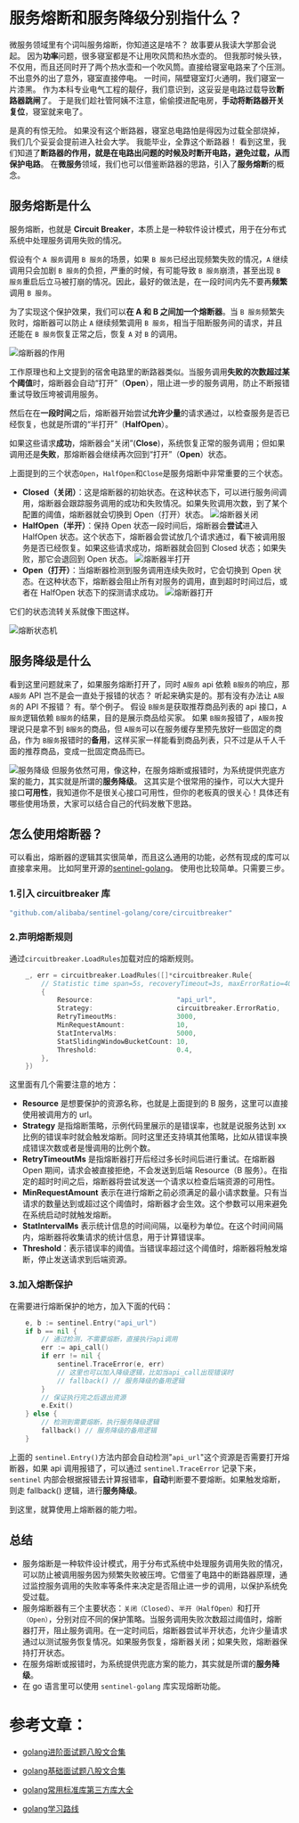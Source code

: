 # 服务熔断和服务降级分别指什么？

微服务领域里有个词叫服务熔断，你知道这是啥不？
故事要从我读大学那会说起。
因为**功率**问题，很多寝室都是不让用吹风筒和热水壶的。
但我那时候头铁，不仅用，而且还同时开了两个热水壶和一个吹风筒。直接给寝室电路来了个压测。
不出意外的出了意外，寝室直接停电。
一时间，隔壁寝室灯火通明，我们寝室一片漆黑。
作为本科专业电气工程的靓仔，我们意识到，这妥妥是电路过载导致**断路器跳闸**了。
于是我们趁社管阿姨不注意，偷偷摸进配电房，**手动将断路器开关复位**，寝室就来电了。

是真的有惊无险。
如果没有这个断路器，寝室总电路怕是得因为过载全部烧掉，我们几个妥妥会提前进入社会大学。
我能毕业，全靠这个断路器！
看到这里，我们知道了**断路器的作用，就是在电路出问题的时候及时断开电路，避免过载，从而保护电路**。
在**微服务**领域，我们也可以借鉴断路器的思路，引入了**服务熔断**的概念。

## 服务熔断是什么

服务熔断，也就是 **Circuit Breaker**，本质上是一种软件设计模式，用于在分布式系统中处理服务调用失败的情况。

假设有个 `A 服务`调用 `B 服务`的场景，如果 `B 服务`已经出现频繁失败的情况，`A` 继续调用只会加剧 `B 服务`的负担，严重的时候，有可能导致 `B 服务`崩溃，甚至出现 `B 服务`重启后立马被打崩的情况。因此，最好的做法是，在一段时间内先不要再**频繁**调用 `B 服务`。

为了实现这个保护效果，我们可以**在 A 和 B 之间加一个熔断器**。当 `B 服务`频繁失败时，熔断器可以防止 `A` 继续频繁调用 `B 服务`，相当于阻断服务间的请求，并且还能在 `B 服务`恢复正常之后，恢复 `A` 对 `B` 的调用。

![熔断器的作用](https://cdn.xiaobaidebug.top/1710802492568.png)

工作原理也和上文提到的宿舍电路里的断路器类似。当服务调用**失败的次数超过某个阈值**时，熔断器会自动“打开”（**Open**），阻止进一步的服务调用，防止不断报错重试导致压垮被调用服务。

然后在在**一段时间**之后，熔断器开始尝试**允许少量**的请求通过，以检查服务是否已经恢复，也就是所谓的“半打开”（**HalfOpen**）。

如果这些请求**成功**，熔断器会“关闭”(**Close**)，系统恢复正常的服务调用；但如果调用还是**失败**，那熔断器会继续再次回到“打开”（**Open**）状态。

上面提到的三个状态`Open`，`HalfOpen`和`Close`是服务熔断中非常重要的三个状态。

- **Closed（关闭）**：这是熔断器的初始状态。在这种状态下，可以进行服务间调用，熔断器会跟踪服务调用的成功和失败情况。如果失败调用次数，到了某个配置的阈值，熔断器就会切换到 Open（打开）状态。
  ![熔断器关闭](https://cdn.xiaobaidebug.top/1710803412232.png)
- **HalfOpen（半开）**：保持 Open 状态一段时间后，熔断器会**尝试**进入 HalfOpen 状态。这个状态下，熔断器会尝试放几个请求通过，看下被调用服务是否已经恢复。如果这些请求成功，熔断器就会回到 Closed 状态；如果失败，那它会退回到 Open 状态。
  ![熔断器半打开](https://cdn.xiaobaidebug.top/1710803299527.png)
- **Open（打开）**：当熔断器检测到服务调用连续失败时，它会切换到 Open 状态。在这种状态下，熔断器会阻止所有对服务的调用，直到超时时间过后，或者在 HalfOpen 状态下的探测请求成功。
  ![熔断器打开](https://cdn.xiaobaidebug.top/1710803330470.png)

它们的状态流转关系就像下图这样。

![熔断状态机](https://cdn.xiaobaidebug.top/1707223730016.png)

## 服务降级是什么

看到这里问题就来了，如果服务熔断打开了，同时 `A服务` api 依赖 `B服务`的响应，那 `A服务` API 岂不是会一直处于报错的状态？
听起来确实是的。那有没有办法让 `A服务`的 API 不报错？
有。举个例子。
假设 `B服务`是获取推荐商品列表的 api 接口，`A服务`逻辑依赖 `B服务`的结果，目的是展示商品给买家。
如果 `B服务`报错了，`A服务`按理说只是拿不到 `B服务`的商品，但 `A服务`可以在服务缓存里预先放好一些固定的商品，作为 `B服务`报错时的**备用**，这样买家一样能看到商品列表，只不过是从千人千面的推荐商品，变成一批固定商品而已。

![服务降级](https://cdn.xiaobaidebug.top/1710897365188.png)
但服务依然可用，像这种，在服务熔断或报错时，为系统提供兜底方案的能力，其实就是所谓的**服务降级**。
这其实是个很常用的操作，可以大大提升接口**可用性**，我知道你不是很关心接口可用性，但你的老板真的很关心！具体还有哪些使用场景，大家可以结合自己的代码发散下思路。

## 怎么使用熔断器？

可以看出，熔断器的逻辑其实很简单，而且这么通用的功能，必然有现成的库可以直接拿来用。
比如阿里开源的[sentinel-golang](github.com/alibaba/sentinel-golang)。
使用也比较简单。只需要三步。

### 1.引入 circuitbreaker 库

```go
"github.com/alibaba/sentinel-golang/core/circuitbreaker"
```

### 2.声明熔断规则

通过`circuitbreaker.LoadRules`加载对应的熔断规则。

```go
	_, err = circuitbreaker.LoadRules([]*circuitbreaker.Rule{
		// Statistic time span=5s, recoveryTimeout=3s, maxErrorRatio=40%
		{
			Resource:                     "api_url",
			Strategy:                     circuitbreaker.ErrorRatio,
			RetryTimeoutMs:               3000,
			MinRequestAmount:             10,
			StatIntervalMs:               5000,
			StatSlidingWindowBucketCount: 10,
			Threshold:                    0.4,
		},
	})
```

这里面有几个需要注意的地方：

- **Resource** 是想要保护的资源名称，也就是上面提到的 B 服务，这里可以直接使用被调用方的 url。
- **Strategy** 是指熔断策略，示例代码里展示的是错误率，也就是说服务达到 xx 比例的错误率时就会触发熔断。同时这里还支持填其他策略，比如从错误率换成错误次数或者是慢调用的比例个数。
- **RetryTimeoutMs** 是指熔断器打开后经过多长时间后进行重试。在熔断器 Open 期间，请求会被直接拒绝，不会发送到后端 Resource（B 服务）。在指定的超时时间之后，熔断器将尝试发送一个请求以检查后端资源的可用性。
- **MinRequestAmount** 表示在进行熔断之前必须满足的最小请求数量。只有当请求的数量达到或超过这个阈值时，熔断器才会生效。这个参数可以用来避免在系统启动时就触发熔断。
- **StatIntervalMs** 表示统计信息的时间间隔，以毫秒为单位。在这个时间间隔内，熔断器将收集请求的统计信息，用于计算错误率。
- **Threshold**：表示错误率的阈值。当错误率超过这个阈值时，熔断器将触发熔断，停止发送请求到后端资源。

### 3.加入熔断保护

在需要进行熔断保护的地方，加入下面的代码：

```go
	e, b := sentinel.Entry("api_url")
	if b == nil {
		// 通过检测，不需要熔断，直接执行api调用
		err := api_call()
		if err != nil {
			sentinel.TraceError(e, err)
			// 这里也可以加入降级逻辑，比如当api_call出现错误时
			// fallback() // 服务降级的备用逻辑
		}
		// 保证执行完之后退出资源
		e.Exit()
	} else {
		// 检测到需要熔断，执行服务降级逻辑
		fallback() // 服务降级的备用逻辑
	}
```

上面的 `sentinel.Entry()`方法内部会自动检测"`api_url`"这个资源是否需要打开熔断器，如果 api 调用报错了，可以通过 `sentinel.TraceError` 记录下来，`sentinel` 内部会根据报错去计算报错率，**自动**判断要不要熔断。如果触发熔断，则走 fallback() 逻辑，进行**服务降级**。

到这里，就算使用上熔断器的能力啦。

## 总结

- 服务熔断是一种软件设计模式，用于分布式系统中处理服务调用失败的情况，可以防止被调用服务因为频繁失败被压垮。它借鉴了电路中的断路器原理，通过监控服务调用的失败率等条件来决定是否阻止进一步的调用，以保护系统免受过载。
- 服务熔断器有三个主要状态：`关闭（Closed）`、`半开（HalfOpen）`和打开`（Open）`，分别对应不同的保护策略。当服务调用失败次数超过阈值时，熔断器打开，阻止服务调用。在一定时间后，熔断器尝试半开状态，允许少量请求通过以测试服务恢复情况。如果服务恢复，熔断器关闭；如果失败，熔断器保持打开状态。
- 在服务熔断或报错时，为系统提供兜底方案的能力，其实就是所谓的**服务降级**。
- 在 go 语言里可以使用 `sentinel-golang` 库实现熔断功能。

# 参考文章：
- [golang进阶面试题八股文合集](https://golangguide.top/golang/%E9%9D%A2%E8%AF%95%E9%A2%98/2.Go%E8%BF%9B%E9%98%B6.html)

- [golang基础面试题八股文合集](https://golangguide.top/golang/%E9%9D%A2%E8%AF%95%E9%A2%98/1.Go%E5%85%A5%E9%97%A8.html)

- [golang常用标准库第三方库大全](https://golangguide.top/golang/%E5%B8%B8%E7%94%A8%E5%8C%85%E5%A4%A7%E5%85%A8.html)

- [golang学习路线](https://golangguide.top/golang/%E5%AD%A6%E4%B9%A0%E8%B7%AF%E7%BA%BF.html)

